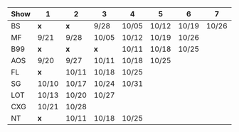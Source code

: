 
| Show | 1    | 2    | 3    | 4    | 5    | 6    | 7    | 8    | 9    | 10   | 11   | 12   | 13   | 14   | 15   | 16   | 17   | 18   | 19   | 20   | 21   | 22   | 23   |
|------|------|------|------|------|------|------|------|------|------|------|------|------|------|------|------|------|------|------|------|------|------|------|------|
| BS   | **x** | **x** | 9/28  | 10/05 | 10/12 | 10/19 | 10/26 | | | | | | | | | | | | | | | | |
| MF   | 9/21  | 9/28  | 10/05 | 10/12 | 10/19 | 10/26 | | | | | | | | | | | | | | | | |
| B99  | **x** | **x** | **x** | 10/11 | 10/18 | 10/25 | | | | | | | | | | | | | | | | | |
| AOS  | 9/20  | 9/27  | 10/11 | 10/18 | 10/25 | | | | | | | | | | | | | | | | | | |
| FL   | **x** | 10/11 | 10/18 | 10/25 | | | | | | | | | | | | | | | | | | | |
| SG   | 10/10 | 10/17 | 10/24 | 10/31 | | | | | | | | | | | | | | | | | | | |
| LOT  | 10/13 | 10/20 | 10/27 | | | | | | | | | | | | | | | | | | | | |
| CXG  | 10/21 | 10/28 | | | | | | | | | | | | | | | | | | | | | |
| NT   | **x** | 10/11 | 10/18 | 10/25 | | | | | | | | | | | | | | | | | | | |

